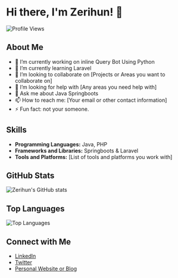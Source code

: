 # Hi there, I'm Zerihun! 👋

![Profile Views](https://komarev.com/ghpvc/?username=zerihuny&color=blue)

## About Me

- 🔭 I’m currently working on inline Query Bot Using Python 
- 🌱 I’m currently learning Laravel
- 👯 I’m looking to collaborate on [Projects or Areas you want to collaborate on]
- 🤔 I’m looking for help with [Any areas you need help with]
- 💬 Ask me about Java Springboots
- 📫 How to reach me: [Your email or other contact information]
- ⚡ Fun fact: not your someone.

## Skills

- **Programming Languages:** Java, PHP
- **Frameworks and Libraries:** Springboots & Laravel
- **Tools and Platforms:** [List of tools and platforms you work with]

## GitHub Stats

![Zerihun's GitHub stats](https://github-readme-stats.vercel.app/api?username=zerihuny&show_icons=true&theme=radical)

## Top Languages

![Top Languages](https://github-readme-stats.vercel.app/api/top-langs/?username=zerihuny&layout=compact&theme=radical)

## Connect with Me

- [LinkedIn](https://www.linkedin.com/in/zerihun-binium/)
- [Twitter](https://x.com/zerish_z)
- [Personal Website or Blog](https://your-website.com)
